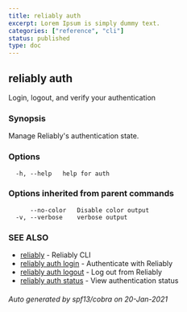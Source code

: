```yaml
---
title: reliably auth
excerpt: Lorem Ipsum is simply dummy text.
categories: ["reference", "cli"]
status: published
type: doc
---
```


## reliably auth

Login, logout, and verify your authentication

### Synopsis

Manage Reliably's authentication state.

### Options

```
  -h, --help   help for auth
```

### Options inherited from parent commands

```
      --no-color   Disable color output
  -v, --verbose    verbose output
```

### SEE ALSO

* [reliably](reliably)	 - Reliably CLI
* [reliably auth login](reliably-auth-login)	 - Authenticate with Reliably
* [reliably auth logout](reliably-auth-logout)	 - Log out from Reliably
* [reliably auth status](reliably-auth-status)	 - View authentication status

###### Auto generated by spf13/cobra on 20-Jan-2021
